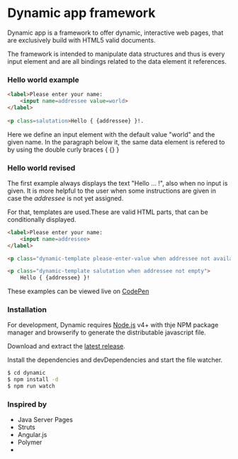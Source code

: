 # Dynamic app framework


Dynamic app is a framework to offer dynamic, interactive web pages, that are exclusively build with HTML5 valid documents.

The framework is intended to manipulate data structures and thus is every input element and are all bindings related to the data element it references.

### Hello world example
```html
<label>Please enter your name:
	<input name=addressee value=world>
</label>
		
<p class=salutation>Hello { {addressee} }!.
```
Here we define an input element with the default value "world" and the given name. In the paragraph below it, the same data element is refered to by using the double curly braces { {} }

### Hello world revised

The first example always displays the text "Hello ... !", also when no input is given. It is more helpful to the user when some instructions are given in case the _addressee_ is not yet assigned.

For that, templates are used.These are valid HTML parts, that can be conditionally displayed.

```html
<label>Please enter your name:
	<input name=addressee>
</label>

<p class="dynamic-template please-enter-value when addressee not available">Please enter your name in the input box above.

<p class="dynamic-template salutation when addressee not empty">
	Hello { {addressee} }!
```

These examples can be viewed live on [CodePen](http://codepen.io/HaKr/pen/zNYgMR)

### Installation

For development, Dynamic requires [Node.js](https://nodejs.org/) v4+ with thje NPM package manager and browserify to generate the distributable javascript file.

Download and extract the [latest release](https://github.com/HaKr/dynamic).

Install the dependencies and devDependencies and start the file watcher.

```sh
$ cd dynamic
$ npm install -d
$ npm run watch
```


### Inspired by
 - Java Server Pages
 - Struts
 - Angular.js
 - Polymer
 - <template> tag

### Todos

 - Write more Tests
 - Real formula parser
 - Clean modules 

License
----
MIT
